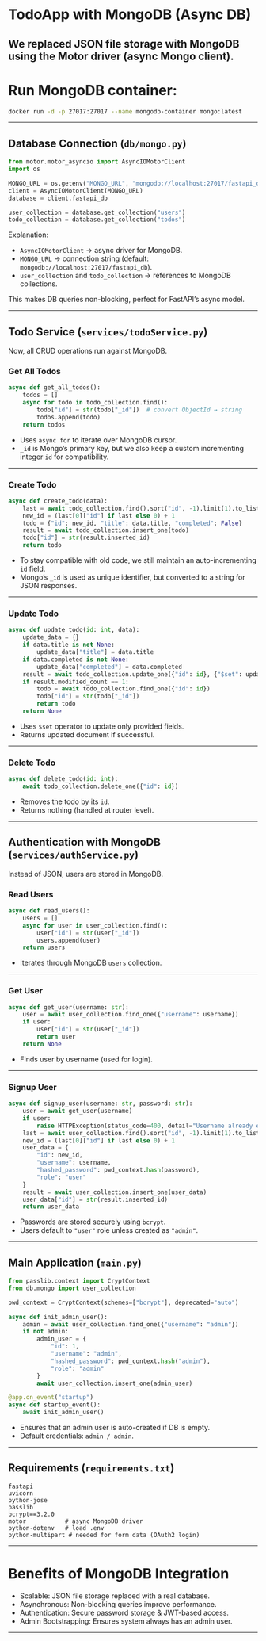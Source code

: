 # TodoApp with MongoDB (Async DB)

We replaced JSON file storage with MongoDB using the Motor driver (async Mongo client).
---
# **Run MongoDB container**:

```bash
docker run -d -p 27017:27017 --name mongodb-container mongo:latest
```
---

## Database Connection (`db/mongo.py`)

```python
from motor.motor_asyncio import AsyncIOMotorClient
import os

MONGO_URL = os.getenv("MONGO_URL", "mongodb://localhost:27017/fastapi_db")
client = AsyncIOMotorClient(MONGO_URL)
database = client.fastapi_db

user_collection = database.get_collection("users")
todo_collection = database.get_collection("todos")
```

Explanation:

* `AsyncIOMotorClient` → async driver for MongoDB.
* `MONGO_URL` → connection string (default: `mongodb://localhost:27017/fastapi_db`).
* `user_collection` and `todo_collection` → references to MongoDB collections.

This makes DB queries non-blocking, perfect for FastAPI’s async model.

---

## Todo Service (`services/todoService.py`)

Now, all CRUD operations run against MongoDB.

### Get All Todos

```python
async def get_all_todos():
    todos = []
    async for todo in todo_collection.find():
        todo["id"] = str(todo["_id"])  # convert ObjectId → string
        todos.append(todo)
    return todos
```

* Uses `async for` to iterate over MongoDB cursor.
* `_id` is Mongo’s primary key, but we also keep a custom incrementing integer `id` for compatibility.

---

### Create Todo

```python
async def create_todo(data):
    last = await todo_collection.find().sort("id", -1).limit(1).to_list(length=1)
    new_id = (last[0]["id"] if last else 0) + 1
    todo = {"id": new_id, "title": data.title, "completed": False}
    result = await todo_collection.insert_one(todo)
    todo["id"] = str(result.inserted_id)
    return todo
```

* To stay compatible with old code, we still maintain an auto-incrementing `id` field.
* Mongo’s `_id` is used as unique identifier, but converted to a string for JSON responses.

---

### Update Todo

```python
async def update_todo(id: int, data):
    update_data = {}
    if data.title is not None:
        update_data["title"] = data.title
    if data.completed is not None:
        update_data["completed"] = data.completed
    result = await todo_collection.update_one({"id": id}, {"$set": update_data})
    if result.modified_count == 1:
        todo = await todo_collection.find_one({"id": id})
        todo["id"] = str(todo["_id"])
        return todo
    return None
```

* Uses `$set` operator to update only provided fields.
* Returns updated document if successful.

---

### Delete Todo

```python
async def delete_todo(id: int):
    await todo_collection.delete_one({"id": id})
```

* Removes the todo by its `id`.
* Returns nothing (handled at router level).

---

## Authentication with MongoDB (`services/authService.py`)

Instead of JSON, users are stored in MongoDB.

### Read Users

```python
async def read_users():
    users = []
    async for user in user_collection.find():
        user["id"] = str(user["_id"])
        users.append(user)
    return users
```

* Iterates through MongoDB `users` collection.

---

### Get User

```python
async def get_user(username: str):
    user = await user_collection.find_one({"username": username})
    if user:
        user["id"] = str(user["_id"])
        return user
    return None
```

* Finds user by username (used for login).

---

### Signup User

```python
async def signup_user(username: str, password: str):
    user = await get_user(username)
    if user:
        raise HTTPException(status_code=400, detail="Username already exists")
    last = await user_collection.find().sort("id", -1).limit(1).to_list(length=1)
    new_id = (last[0]["id"] if last else 0) + 1
    user_data = {
        "id": new_id,
        "username": username,
        "hashed_password": pwd_context.hash(password),
        "role": "user"
    }
    result = await user_collection.insert_one(user_data)
    user_data["id"] = str(result.inserted_id)
    return user_data
```

* Passwords are stored securely using `bcrypt`.
* Users default to `"user"` role unless created as `"admin"`.

---

## Main Application (`main.py`)

```python
from passlib.context import CryptContext
from db.mongo import user_collection

pwd_context = CryptContext(schemes=["bcrypt"], deprecated="auto")

async def init_admin_user():
    admin = await user_collection.find_one({"username": "admin"})
    if not admin:
        admin_user = {
            "id": 1,
            "username": "admin",
            "hashed_password": pwd_context.hash("admin"),
            "role": "admin"
        }
        await user_collection.insert_one(admin_user)

@app.on_event("startup")
async def startup_event():
    await init_admin_user()
```

* Ensures that an admin user is auto-created if DB is empty.
* Default credentials: `admin / admin`.

---

## Requirements (`requirements.txt`)

```
fastapi
uvicorn
python-jose
passlib
bcrypt==3.2.0
motor           # async MongoDB driver
python-dotenv   # load .env
python-multipart # needed for form data (OAuth2 login)
```

---

# Benefits of MongoDB Integration

* Scalable: JSON file storage replaced with a real database.
* Asynchronous: Non-blocking queries improve performance.
* Authentication: Secure password storage & JWT-based access.
* Admin Bootstrapping: Ensures system always has an admin user.

---